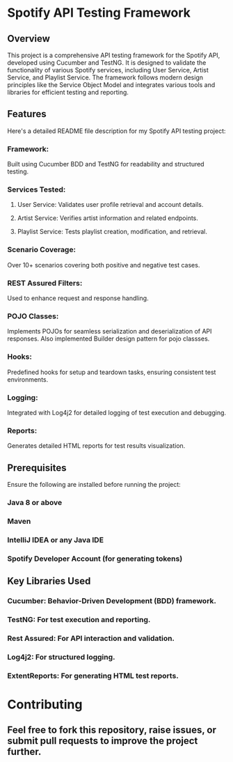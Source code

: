 # Spotify API Testing Framework


## Overview

This project is a comprehensive API testing framework for the Spotify API, developed using Cucumber and TestNG. It is designed to validate the functionality of various Spotify services, including User Service, Artist Service, and Playlist Service. The framework follows modern design principles like the Service Object Model and integrates various tools and libraries for efficient testing and reporting.

## Features

Here's a detailed README file description for my Spotify API testing project:

### Framework: 
Built using Cucumber BDD and TestNG for readability and structured testing.

### Services Tested:
  1. User Service: Validates user profile retrieval and account details.

  2. Artist Service: Verifies artist information and related endpoints.

  3. Playlist Service: Tests playlist creation, modification, and retrieval.

### Scenario Coverage:
Over 10+ scenarios covering both positive and negative test cases.

### REST Assured Filters:
Used to enhance request and response handling.

### POJO Classes:
Implements POJOs for seamless serialization and deserialization of API responses. Also implemented Builder design pattern for pojo classses.

### Hooks:
Predefined hooks for setup and teardown tasks, ensuring consistent test environments.

### Logging:
Integrated with Log4j2 for detailed logging of test execution and debugging.

### Reports:
Generates detailed HTML reports for test results visualization.

## Prerequisites
Ensure the following are installed before running the project:

### Java 8 or above
### Maven
### IntelliJ IDEA or any Java IDE
### Spotify Developer Account (for generating tokens)

## Key Libraries Used
### Cucumber: Behavior-Driven Development (BDD) framework.
### TestNG: For test execution and reporting.
### Rest Assured: For API interaction and validation.
### Log4j2: For structured logging.
### ExtentReports: For generating HTML test reports.

# Contributing
## Feel free to fork this repository, raise issues, or submit pull requests to improve the project further.


